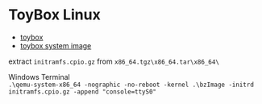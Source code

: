 # ToyBox Linux

* [toybox](https://landley.net/toybox)
* [toybox system image](https://landley.net/toybox/downloads/binaries/mkroot/latest/x86_64.tgz)

extract `initramfs.cpio.gz` from `x86_64.tgz\x86_64.tar\x86_64\`

Windows Terminal  
`.\qemu-system-x86_64 -nographic -no-reboot -kernel .\bzImage -initrd initramfs.cpio.gz -append "console=ttyS0"`
